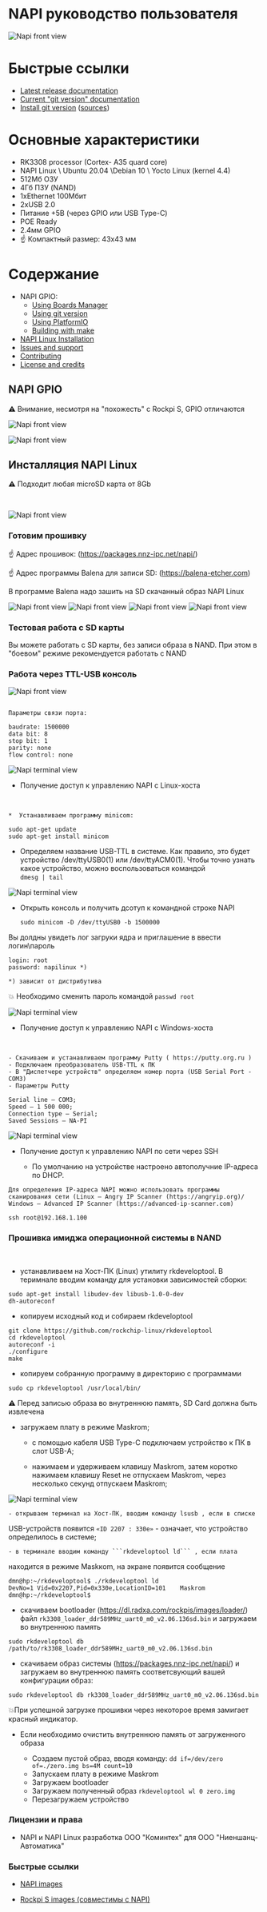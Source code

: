 NAPI руководство пользователя
===========================================

 ![Napi front view](img/napi1-1.png)

# Быстрые ссылки

- [Latest release documentation](https://arduino-esp8266.readthedocs.io/en/3.1.2/)
- [Current "git version" documentation](https://arduino-esp8266.readthedocs.io/en/latest/)
- [Install git version](https://arduino-esp8266.readthedocs.io/en/latest/installing.html#using-git-version) ([sources](doc/installing.rst#using-git-version))

# Основные характеристики

- RK3308 processor (Cortex- A35 quard core)
- NAPI Linux \ Ubuntu 20.04 \Debian 10 \ Yocto Linux (kernel 4.4)
- 512Мб ОЗУ
- 4Гб ПЗУ (NAND)
- 1хEthernet 100Мбит
- 2xUSB 2.0
- Питание +5В (через GPIO или USB Type-C)
- POE Ready
- 2.4мм GPIO 
- :point_up: Компактный размер: 43х43 мм
  
# Содержание
- NAPI GPIO:
  - [Using Boards Manager](#installing-with-boards-manager)
  - [Using git version](#using-git-version)
  - [Using PlatformIO](#using-platformio)
  - [Building with make](#building-with-make)
- [NAPI Linux Installation](#documentation)
- [Issues and support](#issues-and-support)
- [Contributing](#contributing)  
- [License and credits](#license-and-credits)   

## NAPI GPIO

:warning: Внимание, несмотря на "похожесть" с Rockpi S, GPIO отличаются

 ![Napi front view](img/gpio-1.png)

 ![Napi front view](img/gpio-2-2.png)



## Инсталляция NAPI Linux

:warning: Подходит любая microSD карта от 8Gb

<br>

 ![Napi front view](img/napi1.png)

### Готовим прошивку

:point_up: Адрес прошивок: (https://packages.nnz-ipc.net/napi/)

:point_up: Адрес программы Balena для записи SD: (https://balena-etcher.com)

В программе Balena надо зашить на SD скачанный образ NAPI Linux

 ![Napi front view](img/balena-1.png)
 ![Napi front view](img/balena-2.png)
 ![Napi front view](img/balena-3.png)
 ![Napi front view](img/balena-4.png)

### Тестовая работа с SD карты

Вы можете работать с SD карты, без записи образа в NAND. При этом в "боевом" режиме рекомендуется работать с NAND

### Работа через TTL-USB консоль

 ![Napi front view](img/console-1.png)

 ``` 

Параметры связи порта:

baudrate: 1500000
data bit: 8
stop bit: 1
parity: none
flow control: none

```

 ![Napi terminal view](img/console-3.png)

- Получение доступ к управлению NAPI c Linux-хоста
<br>

    *  Устанавливаем программу minicom:
```
sudo apt-get update
sudo apt-get install minicom
```

 * Определяем название USB-TTL в системе. Как правило, это будет устройство /dev/ttyUSB0(1) или /dev/ttyACM0(1). Чтобы точно узнать какое устройство, можно воспользоваться командой  
  ```dmesg | tail``` 

 ![Napi terminal view](img/console-2.png)

* Открыть консоль и получить дсотуп к командной строке NAPI 

  ``` sudo minicom -D /dev/ttyUSB0 -b 1500000 ```

Вы долдны увидеть лог загруки ядра и приглашение в ввести логин\пароль

``` 
login: root
password: napilinux *)

*) зависит от дистрибутива 
```

:boom: Необходимо сменить пароль командой ```passwd root```

 ![Napi terminal view](img/console-4.png)

 - Получение доступ к управлению NAPI c Windows-хоста
<br>

    - Скачиваем и устанавливаем программу Putty ( https://putty.org.ru )
    - Подключаем преобразователь USB-TTL к ПК
    - В "Диспетчере устройств" определяем номер порта (USB Serial Port - COM3)
    - Параметры Putty
```  
Serial line — COM3;
Speed — 1 500 000;
Connection type — Serial;
Saved Sessions — NA-PI
```
 ![Napi terminal view](img/console-5.png)

- Получение доступ к управлению NAPI по сети через SSH

  - По умолчанию на устройстве настроено автополучние IP-адреса по
DHCP. 

```
Для определения IP-адреса NAPI можно использовать программы сканирования сети (Linux — Angry IP Scanner (https://angryip.org)/ Windows — Advanced IP Scanner (https://advanced-ip-scanner.com)
```

```
ssh root@192.168.1.100 
```

### Прошивка имиджа операционной системы в NAND
<br>

- устанавливаем на Хост-ПК (Linux) утилиту rkdeveloptool.
В теримнале вводим команду для установки зависимостей сборки:
```
sudo apt-get install libudev-dev libusb-1.0-0-dev
dh-autoreconf
```

- копируем исходный код и собираем rkdeveloptool

```  
git clone https://github.com/rockchip-linux/rkdeveloptool
cd rkdeveloptool
autoreconf -i
./configure
make
```

- копируем собранную программу в директорию с программами
```
sudo cp rkdeveloptool /usr/local/bin/
```

:warning: Перед записью образа во внутреннюю память, SD Card должна быть
извлечена

- загружаем плату в режиме Maskrom;

    - c помощью кабеля USB Type-C подключаем устройство к ПК в слот USB-A;

    - нажимаем и удерживаем клавишу Maskrom, затем коротко нажимаем
клавишу Reset не отпускаем Maskrom, через несколько секунд отпускаем
Maskrom;

![Napi terminal view](img/buttons.png)

    - открываем терминал на Хост-ПК, вводим команду lsusb , если в списке
USB-устройств появится ```«ID 2207 : 330e»``` - означает, что устройство
определилось в системе;

    - в терминале вводим команду ```rkdeveloptool ld``` , если плата
находится в режиме Maskкom, на экране появится сообщение 
```
dmn@hp:~/rkdeveloptool$ ./rkdeveloptool ld
DevNo=1	Vid=0x2207,Pid=0x330e,LocationID=101	Maskrom
dmn@hp:~/rkdeveloptool$

```

- скачиваем bootloader (https://dl.radxa.com/rockpis/images/loader/)  файл ```rk3308_loader_ddr589MHz_uart0_m0_v2.06.136sd.bin``` и загружаем во внутреннюю память 
  
```
sudo rkdeveloptool db /path/to/rk3308_loader_ddr589MHz_uart0_m0_v2.06.136sd.bin

```

- скачиваем образ системы (https://packages.nnz-ipc.net/napi/) и загружаем во
внутреннюю память соответсвующий вашей конфигурации образ:

```
sudo rkdeveloptool db rk3308_loader_ddr589MHz_uart0_m0_v2.06.136sd.bin
```

:boom:При успешной загрузке прошивки через некоторое время замигает
красный индикатор.

- Если необходимо очистить внутреннюю память от загруженного
образа

    - Создаем пустой образ, вводя команду: ```dd if=/dev/zero of=./zero.img bs=4M count=10```
    - Запускаем плату в режиме Maskrom
    - Загружаем bootloader
    - Загружаем полученный образ ```rkdeveloptool wl 0 zero.img ```
    - Перезагружаем устройство


### Лицензии и права ###

- NAPI и NAPI Linux разработка ООО "Коминтех" для ООО "Ниеншанц-Автоматика"


### Быстрые ссылки

- [NAPI images](https://packages.nnz-ipc.net/napi/)

- [Rockpi S images (совместимы с NAPI)](https://wiki.radxa.com/RockpiS/downloads)
